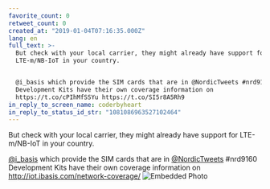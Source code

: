 ```yaml
---
favorite_count: 0
retweet_count: 0
created_at: "2019-01-04T07:16:35.000Z"
lang: en
full_text: >-
  But check with your local carrier, they might already have support for
  LTE-m/NB-IoT in your country. 


  @i_basis which provide the SIM cards that are in @NordicTweets #nrd9160
  Development Kits have their own coverage information on
  https://t.co/cPIhMfSSYu https://t.co/SI5r8A5Rh9
in_reply_to_screen_name: coderbyheart
in_reply_to_status_id_str: "1081086963527102464"
---
```


But check with your local carrier, they might already have support for
LTE-m/NB-IoT in your country.

[@i_basis](https://twitter.com/i_basis) which provide the SIM cards that are in
[@NordicTweets](https://twitter.com/NordicTweets) #nrd9160 Development Kits have
their own coverage information on <http://iot.ibasis.com/network-coverage/>
![Embedded Photo](https://twitter-media-coderbyheart.s3.eu-north-1.amazonaws.com/1081086975472533504-DwDK3njWwAMASKj.jpg)
